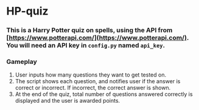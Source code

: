 # HP-quiz
### This is a Harry Potter quiz on spells, using the API from [https://www.potterapi.com/](https://www.potterapi.com/). You will need an API key in `config.py` named `api_key`.

### Gameplay
1. User inputs how many questions they want to get tested on.
2. The script shows each question, and notifies user if the answer is correct or incorrect. If incorrect, the correct answer is shown.
3. At the end of the quiz, total number of questions answered correctly is displayed and the user is awarded points.
